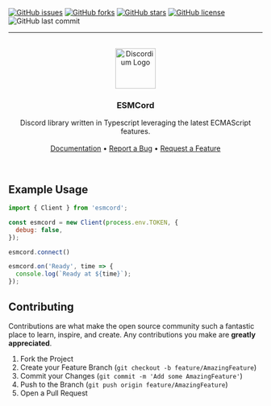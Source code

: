 [![GitHub issues](https://img.shields.io/github/issues/ItsRauf/esmcord?style=for-the-badge)](https://github.com/ItsRauf/esmcord/issues)
[![GitHub forks](https://img.shields.io/github/forks/ItsRauf/esmcord?style=for-the-badge)](https://github.com/ItsRauf/esmcord/network)
[![GitHub stars](https://img.shields.io/github/stars/ItsRauf/esmcord?style=for-the-badge)](https://github.com/ItsRauf/esmcord/stargazers)
[![GitHub license](https://img.shields.io/github/license/ItsRauf/esmcord?style=for-the-badge)](https://github.com/ItsRauf/esmcord/blob/main/LICENSE)
![GitHub last commit](https://img.shields.io/github/last-commit/ItsRauf/esmcord?style=for-the-badge)

---

<p align="center">
  <br />
  <a href="https://github.com/ItsRauf/esmcord">
    <img src="https://nobody-loves.me/i/v4rn.png?v=1" alt="Discordium Logo" width="80" height="80">
  </a>
  
  <p align="center">
    <h3 align="center">
      <b>ESMCord</b>
    </h3>
  </p>

  <p align="center">
    Discord library written in Typescript leveraging the latest ECMAScript features.
    <br />
    <br />
    <a href="https://rauf.wtf/esmcord">Documentation</a>
    &bull;
    <a href="https://github.com/ItsRauf/esmcord/issues">Report a Bug</a>
    &bull;
    <a href="https://github.com/ItsRauf/esmcord/issues">Request a Feature</a>
  </p>
</p>
<br />

## Example Usage

```js
import { Client } from 'esmcord';

const esmcord = new Client(process.env.TOKEN, {
  debug: false,
});

esmcord.connect()

esmcord.on('Ready', time => {
  console.log(`Ready at ${time}`);
});
```

## Contributing

Contributions are what make the open source community such a fantastic place to learn, inspire, and create. Any contributions you make are **greatly appreciated**.

1. Fork the Project
2. Create your Feature Branch (`git checkout -b feature/AmazingFeature`)
3. Commit your Changes (`git commit -m 'Add some AmazingFeature'`)
4. Push to the Branch (`git push origin feature/AmazingFeature`)
5. Open a Pull Request

